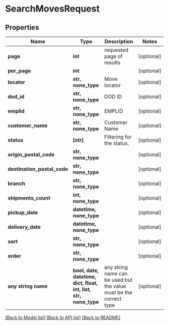# SearchMovesRequest


## Properties
Name | Type | Description | Notes
------------ | ------------- | ------------- | -------------
**page** | **int** | requested page of results | [optional] 
**per_page** | **int** |  | [optional] 
**locator** | **str, none_type** | Move locator | [optional] 
**dod_id** | **str, none_type** | DOD ID | [optional] 
**emplid** | **str, none_type** | EMPLID | [optional] 
**customer_name** | **str, none_type** | Customer Name | [optional] 
**status** | **[str]** | Filtering for the status. | [optional] 
**origin_postal_code** | **str, none_type** |  | [optional] 
**destination_postal_code** | **str, none_type** |  | [optional] 
**branch** | **str, none_type** |  | [optional] 
**shipments_count** | **int, none_type** |  | [optional] 
**pickup_date** | **datetime, none_type** |  | [optional] 
**delivery_date** | **datetime, none_type** |  | [optional] 
**sort** | **str, none_type** |  | [optional] 
**order** | **str, none_type** |  | [optional] 
**any string name** | **bool, date, datetime, dict, float, int, list, str, none_type** | any string name can be used but the value must be the correct type | [optional]

[[Back to Model list]](../README.md#documentation-for-models) [[Back to API list]](../README.md#documentation-for-api-endpoints) [[Back to README]](../README.md)


